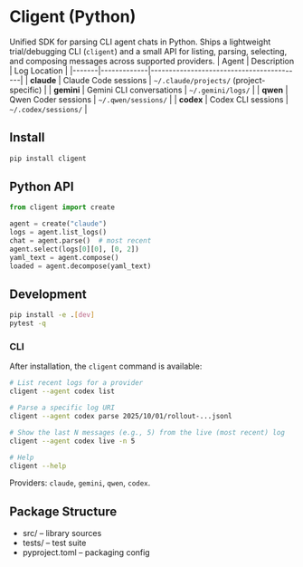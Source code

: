 # Cligent (Python)

Unified SDK for parsing CLI agent chats in Python. Ships a lightweight
trial/debugging CLI (`cligent`) and a small API for listing, parsing,
selecting, and composing messages across supported providers.
| Agent | Description | Log Location                             |
|-------|-------------|------------------------------------------|
| **claude** | Claude Code sessions | `~/.claude/projects/` (project-specific) |
| **gemini** | Gemini CLI conversations | `~/.gemini/logs/`      |
| **qwen** | Qwen Coder sessions | `~/.qwen/sessions/`           |
| **codex** | Codex CLI sessions | `~/.codex/sessions/`          |

## Install

```bash
pip install cligent
```

## Python API

```python
from cligent import create

agent = create("claude")
logs = agent.list_logs()
chat = agent.parse()  # most recent
agent.select(logs[0][0], [0, 2])
yaml_text = agent.compose()
loaded = agent.decompose(yaml_text)
```

## Development

```bash
pip install -e .[dev]
pytest -q
```

### CLI

After installation, the `cligent` command is available:

```bash
# List recent logs for a provider
cligent --agent codex list

# Parse a specific log URI
cligent --agent codex parse 2025/10/01/rollout-...jsonl

# Show the last N messages (e.g., 5) from the live (most recent) log
cligent --agent codex live -n 5

# Help
cligent --help
```

Providers: `claude`, `gemini`, `qwen`, `codex`.

## Package Structure

- src/ – library sources
- tests/ – test suite
- pyproject.toml – packaging config
